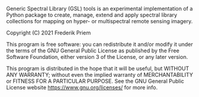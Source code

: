 Generic Spectral Library (GSL) tools is an experimental implementation of a Python package to create, manage, extend and apply spectral library collections for mapping on hyper- or multispectral remote sensing imagery.

Copyright (C) 2021 Frederik Priem

This program is free software: you can redistribute it and/or modify
it under the terms of the GNU General Public License as published by
the Free Software Foundation, either version 3 of the License, or
any later version.

This program is distributed in the hope that it will be useful,
but WITHOUT ANY WARRANTY; without even the implied warranty of
MERCHANTABILITY or FITNESS FOR A PARTICULAR PURPOSE. See the
GNU General Public License website <https://www.gnu.org/licenses/>
for more info.
